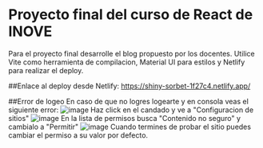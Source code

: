 # Proyecto final del curso de React de INOVE
Para el proyecto final desarrolle el blog propuesto por los docentes.
Utilice Vite como herramienta de compilacion, Material UI para estilos y Netlify para realizar el deploy.

##Enlace al deploy desde Netlify:
https://shiny-sorbet-1f27c4.netlify.app/

##Error de logeo
En caso de que no logres logearte y en consola veas el siguiente error:
![image](https://github.com/Ivo1214/Blog/assets/83189707/10b0a1f2-a8f4-41fa-9e80-6e2eb14736ab)
Haz click en el candado y ve a "Configuracion de sitios"
![image](https://github.com/Ivo1214/Blog/assets/83189707/84460d4b-e15e-4064-a368-98012cf9c4c8)
En la lista de permisos busca "Contenido no seguro" y cambialo a "Permitir"
![image](https://github.com/Ivo1214/Blog/assets/83189707/e3f55432-8807-4077-98f3-e30d9488c017)
Cuando termines de probar el sitio puedes cambiar el permiso a su valor por defecto.
